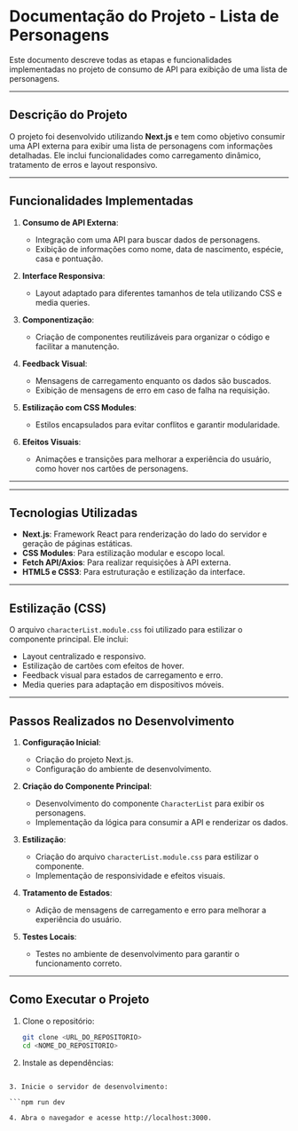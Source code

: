 # Documentação do Projeto - Lista de Personagens

Este documento descreve todas as etapas e funcionalidades implementadas no projeto de consumo de API para exibição de uma lista de personagens.

---

## Descrição do Projeto

O projeto foi desenvolvido utilizando **Next.js** e tem como objetivo consumir uma API externa para exibir uma lista de personagens com informações detalhadas. Ele inclui funcionalidades como carregamento dinâmico, tratamento de erros e layout responsivo.

---

## Funcionalidades Implementadas

1. **Consumo de API Externa**:
   - Integração com uma API para buscar dados de personagens.
   - Exibição de informações como nome, data de nascimento, espécie, casa e pontuação.

2. **Interface Responsiva**:
   - Layout adaptado para diferentes tamanhos de tela utilizando CSS e media queries.

3. **Componentização**:
   - Criação de componentes reutilizáveis para organizar o código e facilitar a manutenção.

4. **Feedback Visual**:
   - Mensagens de carregamento enquanto os dados são buscados.
   - Exibição de mensagens de erro em caso de falha na requisição.

5. **Estilização com CSS Modules**:
   - Estilos encapsulados para evitar conflitos e garantir modularidade.

6. **Efeitos Visuais**:
   - Animações e transições para melhorar a experiência do usuário, como hover nos cartões de personagens.

---

---

## Tecnologias Utilizadas

- **Next.js**: Framework React para renderização do lado do servidor e geração de páginas estáticas.
- **CSS Modules**: Para estilização modular e escopo local.
- **Fetch API/Axios**: Para realizar requisições à API externa.
- **HTML5 e CSS3**: Para estruturação e estilização da interface.

---

## Estilização (CSS)

O arquivo `characterList.module.css` foi utilizado para estilizar o componente principal. Ele inclui:

- Layout centralizado e responsivo.
- Estilização de cartões com efeitos de hover.
- Feedback visual para estados de carregamento e erro.
- Media queries para adaptação em dispositivos móveis.

---

## Passos Realizados no Desenvolvimento

1. **Configuração Inicial**:
   - Criação do projeto Next.js.
   - Configuração do ambiente de desenvolvimento.

2. **Criação do Componente Principal**:
   - Desenvolvimento do componente `CharacterList` para exibir os personagens.
   - Implementação da lógica para consumir a API e renderizar os dados.

3. **Estilização**:
   - Criação do arquivo `characterList.module.css` para estilizar o componente.
   - Implementação de responsividade e efeitos visuais.

4. **Tratamento de Estados**:
   - Adição de mensagens de carregamento e erro para melhorar a experiência do usuário.

5. **Testes Locais**:
   - Testes no ambiente de desenvolvimento para garantir o funcionamento correto.

---

## Como Executar o Projeto

1. Clone o repositório:

   ```bash
   git clone <URL_DO_REPOSITORIO>
   cd <NOME_DO_REPOSITORIO>

2. Instale as dependências:
```npm install

3. Inicie o servidor de desenvolvimento:

```npm run dev

4. Abra o navegador e acesse http://localhost:3000.